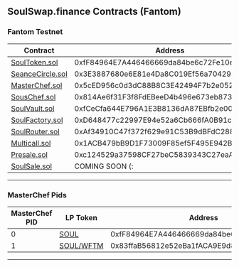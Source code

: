 ## SoulSwap.finance Contracts (Fantom)
 
### Fantom Testnet
| Contract | Address | 
| --- | --- | 
| [SoulToken.sol](https://testnet.ftmscan.com/address/0xfF84964E7A446466669da84be6c72Fe10eA786cF#code) | 0xfF84964E7A446466669da84be6c72Fe10eA786cF |
| [SeanceCircle.sol](https://testnet.ftmscan.com/address/0x3E3887680e6E81e4Da8C019Ef56a704297eCE211#code) | 0x3E3887680e6E81e4Da8C019Ef56a704297eCE211 |
| [MasterChef.sol](https://testnet.ftmscan.com/address/0x5cED956c0d3dC88B8C3E42494F7b2e052d7CfeBc#code) | 0x5cED956c0d3dC88B8C3E42494F7b2e052d7CfeBc |
| [SousChef.sol](https://testnet.ftmscan.com/address/0x814Ae6f31F3f8FdEBeeD4b496e673eb87310755E#code) | 0x814Ae6f31F3f8FdEBeeD4b496e673eb87310755E |
| [SoulVault.sol](https://testnet.ftmscan.com/address/0xfCeCfa644E796A1E3B8136dA87EBfb2e00Cc992E#code) | 0xfCeCfa644E796A1E3B8136dA87EBfb2e00Cc992E |
| [SoulFactory.sol](https://testnet.ftmscan.com/address/0xD648477c22997E94e52a6Cb666fA0B91c44ed185#code) | 0xD648477c22997E94e52a6Cb666fA0B91c44ed185 |
| [SoulRouter.sol](https://testnet.ftmscan.com/address/0xAf34910C47f372f629e91C53B9dBFdC288cF423f#code) | 0xAf34910C47f372f629e91C53B9dBFdC288cF423f |
| [Multicall.sol](https://testnet.ftmscan.com/address/0x1ACB479bB9D1F73009F85ef5F495E942Bb57f15A#code) | 0x1ACB479bB9D1F73009F85ef5F495E942Bb57f15A |
| [Presale.sol](https://testnet.ftmscan.com/address/0xc124529a37598CF27beC5839343C27eaAc615398#code) | 0xc124529a37598CF27beC5839343C27eaAc615398 |
| [SoulSale.sol](https://testnet.ftmscan.com/address/#code) | COMING SOON (: |

----

### MasterChef Pids

| MasterChef PID | LP Token | Address | 
| --- | --- | --- | 
| 0 | [SOUL](https://testnet.ftmscan.com/address/0xfF84964E7A446466669da84be6c72Fe10eA786cF#code) | 0xfF84964E7A446466669da84be6c72Fe10eA786cF|
| 1 | [SOUL/WFTM](https://testnet.ftmscan.com/address/0x83ffaB56812e52eBa1fACA9E9d894c9a912e7Bf2#code) | 0x83ffaB56812e52eBa1fACA9E9d894c9a912e7Bf2 |

---
